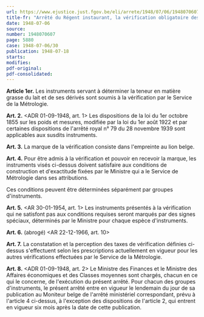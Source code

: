 ```yaml
---
url: https://www.ejustice.just.fgov.be/eli/arrete/1948/07/06/1948070607/justel
title-fr: "Arrêté du Régent instaurant, la vérification obligatoire des instruments utilisés pour déterminer la teneur en matière grasse du lait et de ses dérivés."
date: 1948-07-06
source:
number: 1948070607
page: 5880
case: 1948-07-06/30
publication: 1948-07-18
starts:
modifies:
pdf-original:
pdf-consolidated:
---
```


**Article 1er.** Les instruments servant à déterminer la teneur en matière grasse du lait et de ses dérivés sont soumis à la vérification par le Service de la Métrologie.

**Art. 2.** <ADR 01-09-1948, art. 1> Les dispositions de la loi du 1er octobre 1855 sur les poids et mesures, modifiée par la loi du 1er août 1922 et par certaines dispositions de l'arrêté royal n° 79 du 28 novembre 1939 sont applicables aux susdits instruments.

**Art. 3.** La marque de la vérification consiste dans l'empreinte au lion belge.

**Art. 4.** Pour être admis à la vérification et pouvoir en recevoir la marque, les instruments visés ci-dessus doivent satisfaire aux conditions de construction et d'exactitude fixées par le Ministre qui a le Service de Métrologie dans ses attributions.

Ces conditions peuvent être déterminées séparément par groupes d'instruments.

**Art. 5.** <AR 30-01-1954, art. 1> Les instruments présentés à la vérification qui ne satisfont pas aux conditions requises seront marqués par des signes spéciaux, déterminés par le Ministre pour chaque espèce d'instruments.

**Art. 6.** (abrogé) <AR 22-12-1966, art. 10>

**Art. 7.** La constatation et la perception des taxes de vérification définies ci-dessus s'effectuent selon les prescriptions actuellement en vigueur pour les autres vérifications effectuées par le Service de la Métrologie.

**Art. 8.** <ADR 01-09-1948, art. 2> Le Ministre des Finances et le Ministre des Affaires économiques et des Classes moyennes sont chargés, chacun en ce qui le concerne, de l'exécution du présent arrêté. Pour chacun des groupes d'instruments, le présent arrêté entre en vigueur le lendemain du jour de sa publication au Moniteur belge de l'arrêté ministériel correspondant, prévu à l'article 4 ci-dessus, à l'exception des dispositions de l'article 2, qui entrent en vigueur six mois après la date de cette publication.

